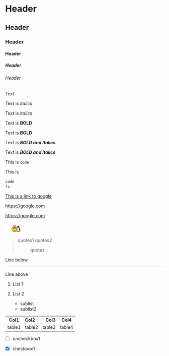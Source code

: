 # Header

## Header

### Header

#### Header

##### Header

###### Header

Text

Text is *italics*

Text is _italics_

Text is **BOLD**

Text is __BOLD__

Text is ***BOLD and Italics***

Text is ___BOLD and Italics___

This is `code`

This is
```
code
ls
```
[This is a link to google](https://google.com)

<https://google.com>

https://google.com

![Image](https://github.com/makemegit/hello-world/blob/master/linux-lovers.gif)

> quotes1
> quotes2
> > quotes

Line below

***

Line above

1. List 1
2. List 2

   - sublist
   - sublist2

|Col1|Col2|Col3|Col4|
|---|:---|---:|:---:|
|table1|table2|table3|table4|

- [ ] uncheckbox1

- [x] checkbox1
